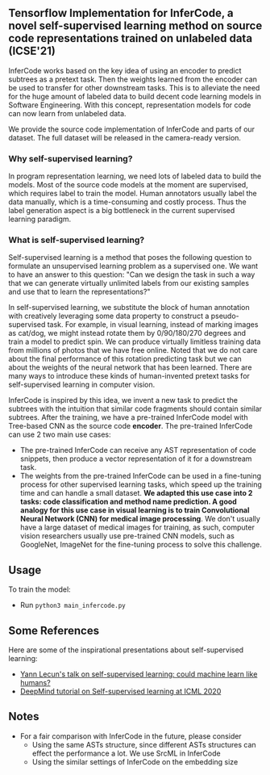 ## Tensorflow Implementation for InferCode, a novel self-supervised learning method on source code representations trained on unlabeled data (ICSE'21)

InferCode works based on the key idea of using an encoder to predict subtrees as a pretext task. Then the weights learned from the encoder can be used to transfer for other downstream tasks. This is to alleviate the need for the huge amount of labeled data to build decent code learning models in Software Engineering. With this concept,  representation models for code can now learn from unlabeled data. 

We provide the source code implementation of InferCode and parts of our dataset. The full dataset will be released in the camera-ready version.

### Why self-supervised learning?

In program representation learning, we need lots of labeled data to build the models. Most of the source code models at the moment are supervised, which requires label to train the model. Human annotators usually label the data manually, which is a time-consuming and costly process. Thus the label generation aspect is a big bottleneck in the current supervised learning paradigm. 

### What is self-supervised learning?
Self-supervised learning is a method that poses the following question to formulate an unsupervised learning problem as a supervised one. We want to have an answer to this question:
"Can we design the task in such a way that we can generate virtually unlimited labels from our existing samples and use that to learn the representations?"

In self-supervised learning, we substitute the block of human annotation with creatively leveraging some data property to construct a pseudo-supervised task. For example, in visual learning, instead of marking images as cat/dog, we might instead rotate them by 0/90/180/270 degrees and train a model to predict spin. We can produce virtually limitless training data from millions of photos that we have free online. Noted that we do not care about the final performance of this rotation predicting task but we can about the weights of the neural network that has been learned. There are many ways to introduce these kinds of human-invented pretext tasks for self-supervised learning in computer vision. 

InferCode is inspired by this idea, we invent a new task to predict the subtrees with the intuition that similar code fragments should contain similar subtrees. After the training, we have a pre-trained InferCode model with Tree-based CNN as the source code **encoder**. The pre-trained InferCode can use 2 two main use cases:
- The pre-trained InferCode can receive any AST representation of code snippets, then produce a vector representation of it for a downstream task.
- The weights from the pre-trained InferCode can be used in a fine-tuning process for other supervised learning tasks, which speed up the training time and can handle a small dataset. **We adapted this use case into 2 tasks: code classification and method name prediction. A good analogy for this use case in visual learning is to train Convolutional Neural Network (CNN) for medical image processing**. We don't usually have a large dataset of medical images for training, as such, computer vision researchers usually use pre-trained CNN models, such as GoogleNet, ImageNet for the fine-tuning process to solve this challenge. 


## Usage

To train the model:
- Run ```python3 main_infercode.py``` 

## Some References
Here are some of the inspirational presentations about self-supervised learning:
- [Yann Lecun's talk on self-supervised learning: could machine learn like humans?](https://www.youtube.com/watch?v=7I0Qt7GALVk&t=2639s)
- [DeepMind tutorial on Self-supervised learning at ICML 2020](https://drive.google.com/file/d/1Ee2_EBgJQY5rMEiZJaRxxs6Il7m3EA-o/view)

## Notes
- For a fair comparison with InferCode in the future, please consider
  + Using the same ASTs structure, since different ASTs structures can effect the performance a lot. We use SrcML in InferCode
  + Using the similar settings of InferCode on the embedding size
